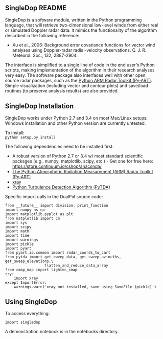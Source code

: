 SingleDop README
----------------
SingleDop is a software module, written in the Python programming language, that will retrieve two-dimensional low-level winds from either real or simulated Doppler radar data. It mimics the functionality of the algorithm described in the following reference:
- Xu et al., 2006: Background error covariance functions for vector wind analyses using Doppler-radar radial-velocity observations. Q. J. R. Meteorol. Soc., 132, 2887-2904.  

The interface is simplified to a single line of code in the end user's Python scripts, making implementation of the algorithm in their research analyses very easy. The software package also interfaces well with other open source radar packages, such as the [Python ARM Radar Toolkit (Py-ART)](https://github.com/ARM-DOE/pyart). Simple visualization (including vector and contour plots) and save/load routines (to preserve analysis results) are also provided.

SingleDop Installation
----------------------
SingleDop works under Python 2.7 and 3.4 on most Mac/Linux setups. Windows installation and other Python version are currently untested.

To install:  
`python setup.py install`

The following dependencies need to be installed first:

- A robust version of Python 2.7 or 3.4 w/ most standard scientific packages (e.g., numpy, matplotlib, scipy, etc.) - Get one for free here: https://store.continuum.io/cshop/anaconda/
- [The Python Atmospheric Radiation Measurement (ARM) Radar Toolkit (Py-ART)](https://github.com/ARM-DOE/pyart)
- [xray](https://github.com/xray/xray)
- [Python Turbulence Detection Algorithm (PyTDA)](https://github.com/nasa/PyTDA)

Specific import calls in the DualPol source code:
```
from __future__ import division, print_function
import numpy as np
import matplotlib.pyplot as plt
from matplotlib import cm
import sys
import scipy
import math
import time
import warnings
import pickle
import pyart
from pyart.io.common import radar_coords_to_cart
from pytda import get_sweep_data, get_sweep_azimuths, get_sweep_elevations,\
                  flatten_and_reduce_data_array
from cmap_map import lighten_cmap
try:
    import xray
except ImportError:
    warnings.warn('xray not installed, save using SaveFile (pickle)')  
```

Using SingleDop
---------------
To access everything:
```
import singledop
```

A demonstration notebook is in the notebooks directory.
